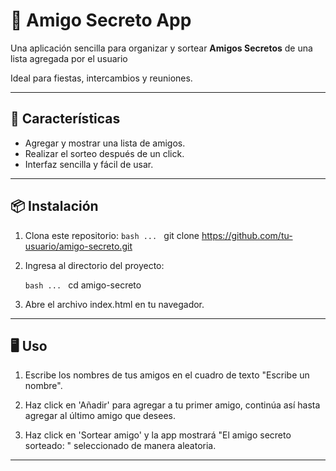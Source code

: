 # 🎁 Amigo Secreto App
<!-- "#": Encabezado de nivel 1 -->

Una aplicación sencilla para organizar y sortear **Amigos Secretos** de una lista agregada por el usuario
<!-- "**texto**": Negritas -->
Ideal para fiestas, intercambios y reuniones.

---

## 🚀 Características
- Agregar y mostrar una lista de amigos.
- Realizar el sorteo después de un click.
- Interfaz sencilla y fácil de usar.

---

## 📦 Instalación

1. Clona este repositorio:
    ```bash ... ```
    git clone https://github.com/tu-usuario/amigo-secreto.git


2. Ingresa al directorio del proyecto:

    ```bash ... ```
    cd amigo-secreto

3. Abre el archivo index.html en tu navegador.

---

## 🖥️ Uso

1. Escribe los nombres de tus amigos en el cuadro de texto "Escribe un nombre".

2. Haz click en 'Añadir' para agregar a tu primer amigo, continúa así hasta agregar al último amigo que desees.

3. Haz click en 'Sortear amigo' y la app mostrará "El amigo secreto sorteado: " seleccionado de manera aleatoria.

---
